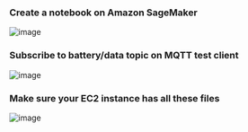 ### Create a notebook on Amazon SageMaker

![image](https://github.com/user-attachments/assets/6e9ba5fb-4b19-40e4-ace5-939c65894a96)

### Subscribe to battery/data topic on MQTT test client

![image](https://github.com/user-attachments/assets/016310df-1932-4614-99dd-792605fff3c2)

### Make sure your EC2 instance has all these files

![image](https://github.com/user-attachments/assets/ceffb2c0-63c0-43ab-9976-96c781cf254b)
